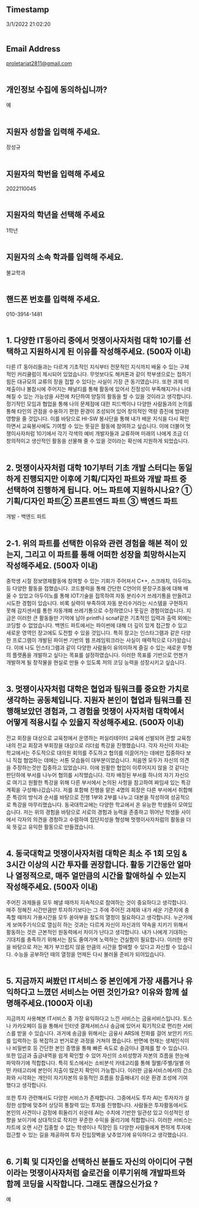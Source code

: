 ## Timestamp
3/1/2022 21:02:20<br><br>


## Email Address
proletariat2811@gmail.com<br><br>


## 개인정보 수집에 동의하십니까?
예<br><br>


## 지원자 성함을 입력해 주세요.
장성규<br><br>


## 지원자의 학번을 입력해 주세요
2022110045<br><br>


## 지원자의 학년을 선택해 주세요
1학년<br><br>


## 지원자의 소속 학과를 입력해 주세요.
불교학과<br><br>


## 핸드폰 번호를 입력해 주세요.
010-3914-1481<br><br>


## 1. 다양한 IT동아리 중에서 멋쟁이사자처럼 대학 10기를 선택하고 지원하시게 된 이유를 작성해주세요. (500자 이내)
 다른 IT 동아리들과는 다르게 기초적인 지식부터 전문적인 지식까지 배울 수 있는 구체적인 커리큘럼이 제시되어 있었습니다. 무엇보다도 해커톤과 같이 학부생으로는 접하기 힘든 대규모의 교류의 장을 접할 수 있다는 사실이 가장 큰 동기였습니다. 또한 과제 미제출이나 불참시에 주어지는 패널티를 통해 활동에 있어서 진정성이 부족해지거나 나태해질 수 있는 가능성을 사전에 차단하여 양질의 활동을 할 수 있을 것이라고 생각합니다. 정기적인 모임과 협업을 통해 나의 문제점에 대한 피드백이나 다양한 사람들과의 논의를 통해 타인의 관점을 수용하기 편한 환경이 조성되어 있어 창의적인 역량 증진에 방대한 영향을 줄 것입니다. 이를 바탕으로 HI-SW 봉사단을 통해 내가 배운 지식을 다시 확인하면서 교육봉사에도 기여할 수 있는 뜻깊은 활동에 참여하고 싶습니다. 이에 더불어 멋쟁이사자처럼 10기에서 각기 각색의 예비 개발자들과 교류하며 미래의 나에게 조금 더 창의적이고 생산적인 활동을 선물해 줄 수 있을 것이라는 확신에 지원하게 되었습니다.<br><br>


## 2. 멋쟁이사자처럼 대학 10기부터 기초 개발 스터디는 동일하게 진행되지만 이후에 기획/디자인 파트와 개발 파트 중 선택하여 진행하게 됩니다. 어느 파트에 지원하시나요? ① 기획/디자인 파트② 프론트엔드 파트  ③ 백엔드 파트
개발 - 백엔드 파트<br><br>


## 2-1. 위의 파트를 선택한 이유와 관련 경험을 해본 적이 있는지, 그리고 이 파트를 통해 어떠한 성장을 희망하시는지 작성해주세요. (500자 이내)
 중학생 시절 정보영재활동에 참여할 수 있는 기회가 주어져서 C++, 스크래치, 아두이노 등 다양한 활동을 접했습니다. 코드블럭을 통해 간단한 C언어의 문장구조들에 대해 배울 수 있었고 아두이노를 통해 IOT기술을 접목하여 자동 분리수거 쓰레기통을 만들려고 시도한 경험이 있습니다. 비록 실력이 부족하여 자동 분리수거라는 시스템을 구현하지 못해 감지센서를 통한 자동개폐 쓰레기통으로 수정하였으나 뜻깊은 경험이었습니다. 지금은 이러한 큰 활동들만 기억에 남아 printf나 scnaf같은 기초적인 입력과 출력 외에는 코딩할 수 없었습니다. 백엔드 파트에서는 파이썬에 대해 더 깊이 있게 접근할 수 있고 새로운 영역인 장고에도 도전할 수 있을 것입니다. 특히 장고는 인스타그램과 같은 다양한 프로그램이 개발된 파이썬 기반의 웹 프레임워크라는 사실이 매력적으로 다가왔습니다. 이에 나도 인스타그램과 같이 다양한 사람들이 유의미하게 즐길 수 있는 새로운 무형의 플랫폼을 개발하고 싶다는 목표를 설정하였습니다. 이러한 목표를 기반으로 언젠가 개발하게 될 창작물을 현실로 만들 수 있도록 저의 코딩 능력을 성장시키고 싶습니다.<br><br>


## 3. 멋쟁이사자처럼 대학은 협업과 팀워크를 중요한 가치로 생각하는 공동체입니다. 지원자 본인이 협업과 팀워크를 진행해보았던 경험과, 그 경험을 멋쟁이 사자처럼 대학에서 어떻게 적용시킬 수 있을지 작성해주세요. (500자 이내)
 전교 회장을 대상으로 교육청에서 운영하는 퍼실리테이터 교육에 선발되어 관할 교육청 내의 전교 회장과 부회장을 대상으로 리더쉽 특강을 진행했습니다. 각자 자신이 지내는 학교에서는 주도적으로 대의원 회의를 주도하고 협의를 이끌어가는 데에만 집중하다 보니 직접 협업하는 데에는 서툰 모습들이 대부분이었습니다. 처음엔 모두가 자신의 의견을 주장하는것만 집중하고 있었습니다. 이에 원활한 협업이 이루어지지 않을 것 같다는 판단하에 부서를 나누어 협의를 시작했습니다. 각자 배정된 부서를 하나의 자기 자신으로 여기고 원활한 특강을 위해 다른 부서에서 논의된 사항을 참고하여 짜임새 있는 특강 계획을 구성해나갔습니다. 저를 포함해 진행을 맡은 4명의 회장은 다른 부서에서 취합해준 특강의 방식과 순서를 바탕으로 진행 1부와 2부를 나누고 대본을 작성하여 성공적으로 특강을 마무리했습니다. 동국대학교에는 다양한 학교에서 온 유능한 학생들이 모여있습니다. 저는 위의 경험을 바탕으로 서로의 경험과 능력을 존중하고 뛰어난 학생들 사이에서 각자의 의견을 경청하고 수렴하여 집단지성을 형성해 멋쟁이사자처럼의 활동을 더욱 뜻깊고 유익한 활동으로 만들겠습니다.<br><br>


## 4. 동국대학교 멋쟁이사자처럼 대학은 최소 주 1회 모임 & 3시간 이상의 시간 투자를 권장합니다. 활동 기간동안 얼마나 열정적으로, 매주 얼만큼의 시간을 할애하실 수 있는지 작성해주세요. (500자 이내)
 주어진 과제들을 모두 해낼 때까지 지속적으로 참여하는 것이 중요하다고 생각합니다. 매주 정해진 시간만큼만 투자하기보다는 그 주에 주어진 과제와 내가 세운 기준치에 충족할 때까지 가용시간을 모두 쏟아부을 정도의 열정이 필요하다고 생각합니다. 누군가에게 보여주기식으로 열심히 하는 것과는 다르게 자신이 자신과의 약속을 지키기 위해서 활동하는 것은 근본적인 원동력에서 차이가 난다고 생각합니다. 내가 나에게 기대하는 기대치를 충족하기 위해서는 잠도 줄여가며 노력하는 건실함이 필요합니다. 이러한 생각을 바탕으로 저는 제가 부끄럽지 않을 만큼의 시간을 할애할 수 있다고 자신할 수 있습니다. 수능을 공부하던 때의 열정을 언제든 다시 불러올 준비가 되어있습니다.<br><br>


## 5. 지금까지 써봤던 IT서비스 중 본인에게 가장 새롭거나 유익하다고 느꼈던 서비스는 어떤 것인가요? 이유와 함께 설명해주세요.(1000자 이내)
 지금까지 사용해본 IT서비스 중 가장 유익하다고 느낀 서비스는 금융서비스입니다. 토스나 카카오페이 등을 통해서 인터넷 결제서비스나 송금에 있어서 획기적으로 편리한 서비스를 받을 수 있습니다. 과거에 송금을 위해서는 금융사 ARS에 전화를 걸어 보안키 카드를 입력하는 등 복잡하고 번거로운 과정을 거쳐야 했습니다. 반면에 현재는 생체인식이나 비밀번호 등 간단한 본인 증명을 통해 빠른 속도로 송금이나 결제를 할 수 있습니다. 또한 입금과 출금내역을 쉽게 확인할 수 있어 자신의 소비성향과 자본의 흐름을 한눈에 파악하기에 적합합니다. 특히 토스에서는 소비분석 카테고리를 통해 월별/주별/일별 어떤 카테고리에 본인이 지출이 많은지 확인이 가능합니다. 이러한 금융서비스에서의 간소화와 시각화는 개인이 자기자본의 유동적인 흐름을 창출해내기 쉬운 환경 조성에 기여 했다고 생각합니다.

 또한 투자 관련해서도 다양한 서비스가 존재합니다. 그중에서도 투자 AI는 투자자가 설정한 성향에 맞추어 상당히 통찰력 있는 투자를 진행합니다. 사람들은 투자활동에서도 본인의 사견이나 감정에 휘둘리기 쉬운데 AI는 수치에 기반한 일관성 있고 이성적인 성향을 보이기에 상대적으로 작지만 꾸준한 수익을 올리기에 적합합니다. 이러한 서비스는 차트에 오랜 시간 집중할 수 없는 학생이나 직장인 등 다양한 사람들에게 편하게 투자에 접근할 수 있는 길을 제공하여 투자 진입장벽을 낮추었기에 유익하다고 생각했습니다.<br><br>


## 6. 기획 및 디자인을 선택하신 분들도 자신의 아이디어 구현이라는 멋쟁이사자처럼 슬로건을 이루기위해 개발파트와 함께 코딩을 시작합니다. 그래도 괜찮으신가요 ?
예<br><br>


